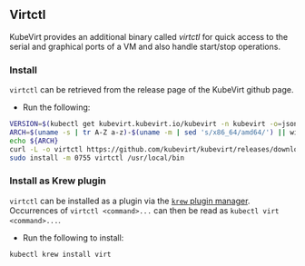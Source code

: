 ## Virtctl

KubeVirt provides an additional binary called _virtctl_ for quick access to the serial and graphical ports of a VM and also handle start/stop operations.

### Install
`virtctl` can be retrieved from the release page of the KubeVirt github page.

* Run the following:
```bash
VERSION=$(kubectl get kubevirt.kubevirt.io/kubevirt -n kubevirt -o=jsonpath="{.status.observedKubeVirtVersion}")
ARCH=$(uname -s | tr A-Z a-z)-$(uname -m | sed 's/x86_64/amd64/') || windows-amd64.exe
echo ${ARCH}
curl -L -o virtctl https://github.com/kubevirt/kubevirt/releases/download/${VERSION}/virtctl-${VERSION}-${ARCH}
sudo install -m 0755 virtctl /usr/local/bin
```

### Install as Krew plugin
`virtctl` can be installed as a plugin via the [`krew` plugin manager](https://krew.dev/). Occurrences of `virtctl <command>...` can then be read as `kubectl virt <command>...`.  

* Run the following to install:
```bash
kubectl krew install virt
```
<br>
